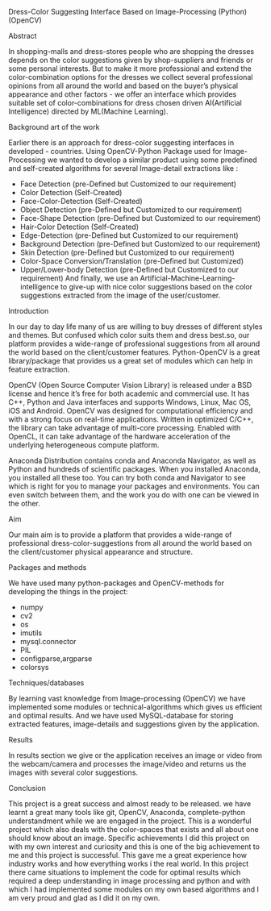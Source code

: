 Dress-Color Suggesting Interface Based on Image-Processing (Python)(OpenCV)


Abstract             

   In shopping-malls and dress-stores people who are shopping the dresses depends on the color suggestions given by shop-suppliers and friends or some personal
interests. But to make it more professional and extend the color-combination options for the dresses we collect several professional opinions from all around the world
and based on the buyer’s physical appearance and other factors - we offer an interface which provides suitable set of color-combinations for dress chosen driven 
AI(Artificial Intelligence) directed by ML(Machine Learning).
     
     
Background art of the work	

   Earlier there is an approach for dress-color suggesting interfaces in developed - countries. Using OpenCV-Python Package used for Image-Processing we wanted to
develop a similar product using some predefined and self-created algorithms for several Image-detail extractions like :
-	Face Detection		(pre-Defined but Customized to our requirement)
-	Color Detection		(Self-Created)
-	Face-Color-Detection	(Self-Created)
-	Object Detection		(pre-Defined but Customized to our requirement)
-	Face-Shape Detection 	(pre-Defined but Customized to our requirement)
-	Hair-Color Detection	(Self-Created)
-	Edge-Detection		(pre-Defined but Customized to our requirement)
-	Background Detection	(pre-Defined but Customized to our requirement)
-	Skin Detection			(pre-Defined but Customized to our requirement)
-	Color-Space Conversion/Translation	(pre-Defined but Customized)
-	Upper/Lower-body Detection	(pre-Defined but Customized to our requirement)
And finally, we use an Artificial-Machine-Learning-intelligence to give-up with nice color suggestions based on the color suggestions extracted from the image of the user/customer. 
                              
Introduction 		

   In our day to day life many of us are willing to buy dresses of different styles and themes. But confused which color suits them and dress best.so, our platform
provides a wide-range of professional suggestions from all around the world based on the client/customer features. Python-OpenCV is a great library/package that
provides us a great set of modules which can help in feature extraction.

OpenCV (Open Source Computer Vision Library) is released under a BSD license and hence it’s free for both academic and commercial use. It has C++, Python and Java
interfaces and supports Windows, Linux, Mac OS, iOS and Android. OpenCV was designed for computational efficiency and with a strong focus on real-time applications.
Written in optimized C/C++, the library can take advantage of multi-core processing. Enabled with OpenCL, it can take advantage of the hardware acceleration of the
underlying heterogeneous compute platform.

Anaconda Distribution contains conda and Anaconda Navigator, as well as Python and hundreds of scientific packages. When you installed Anaconda, you installed all these too. You can try both conda and Navigator to see which is right for you to manage your packages and environments. You can even switch between them, and the work you do with one can be viewed in the other.
                                                     

Aim 

   Our main aim is to provide a platform that provides a wide-range of professional dress-color-suggestions from all around the world based on the client/customer
physical appearance and structure.  

Packages and methods 

   We have used many python-packages and OpenCV-methods for developing the things in the project:
-	numpy
-	cv2
-	os
-	imutils
-	mysql.connector
-	PIL
-	configparse,argparse
-	colorsys


Techniques/databases  

By learning vast knowledge from Image-processing (OpenCV) we have implemented some modules or technical-algorithms which gives us efficient and optimal results.
And we have used MySQL-database for storing extracted features, image-details and suggestions given by the application.

 Results     
 
 In results section we give or the application receives an image or video from the webcam/camera and processes the image/video and returns us the images with several color suggestions.

Conclusion
	 	 	
This project is a great success and almost ready to be released. we have learnt a great many tools like git, OpenCV, Anaconda, complete-python understandment while we are engaged in the project.
This is a wonderful project which also deals with the color-spaces that exists and all about one should know about an image.
Specific achievements 
I did this project on with my own interest and curiosity and this is one of the big achievement to me and this project is successful.
This gave me a great experience how industry works and how everything works i the real world.
In this project there came situations to implement the code for optimal results which required a deep understanding in image processing and python and with which I had implemented some modules on my own based algorithms and I am very proud and glad as I did it on my own.

